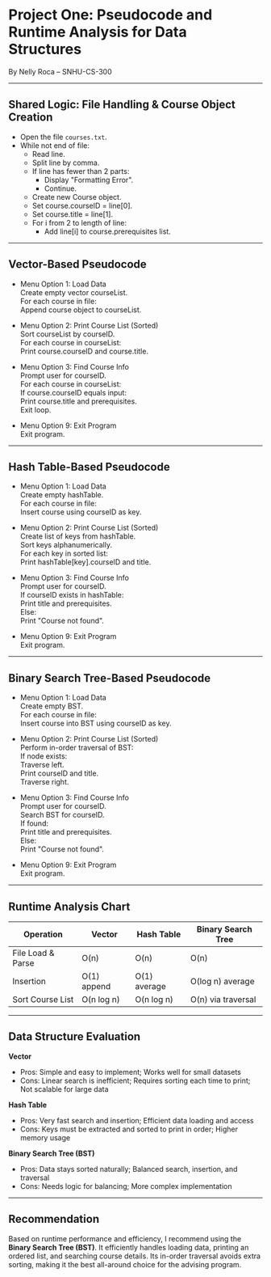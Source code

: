 # Project One: Pseudocode and Runtime Analysis for Data Structures

By Nelly Roca – SNHU-CS-300

---

## Shared Logic: File Handling & Course Object Creation

- Open the file `courses.txt`.
- While not end of file:
  - Read line.
  - Split line by comma.
  - If line has fewer than 2 parts:
    - Display "Formatting Error".
    - Continue.
  - Create new Course object.
  - Set course.courseID = line[0].
  - Set course.title = line[1].
  - For i from 2 to length of line:
    - Add line[i] to course.prerequisites list.

---

## Vector-Based Pseudocode

- Menu Option 1: Load Data  
  Create empty vector courseList.  
  For each course in file:  
    Append course object to courseList.

- Menu Option 2: Print Course List (Sorted)  
  Sort courseList by courseID.  
  For each course in courseList:  
    Print course.courseID and course.title.

- Menu Option 3: Find Course Info  
  Prompt user for courseID.  
  For each course in courseList:  
    If course.courseID equals input:  
      Print course.title and prerequisites.  
      Exit loop.

- Menu Option 9: Exit Program  
  Exit program.

---

## Hash Table-Based Pseudocode

- Menu Option 1: Load Data  
  Create empty hashTable.  
  For each course in file:  
    Insert course using courseID as key.

- Menu Option 2: Print Course List (Sorted)  
  Create list of keys from hashTable.  
  Sort keys alphanumerically.  
  For each key in sorted list:  
    Print hashTable[key].courseID and title.

- Menu Option 3: Find Course Info  
  Prompt user for courseID.  
  If courseID exists in hashTable:  
    Print title and prerequisites.  
  Else:  
    Print "Course not found".

- Menu Option 9: Exit Program  
  Exit program.

---

## Binary Search Tree-Based Pseudocode

- Menu Option 1: Load Data  
  Create empty BST.  
  For each course in file:  
    Insert course into BST using courseID as key.

- Menu Option 2: Print Course List (Sorted)  
  Perform in-order traversal of BST:  
    If node exists:  
      Traverse left.  
      Print courseID and title.  
      Traverse right.

- Menu Option 3: Find Course Info  
  Prompt user for courseID.  
  Search BST for courseID.  
  If found:  
    Print title and prerequisites.  
  Else:  
    Print "Course not found".

- Menu Option 9: Exit Program  
  Exit program.

---

## Runtime Analysis Chart

| Operation            | Vector          | Hash Table         | Binary Search Tree    |
|----------------------|-----------------|--------------------|----------------------|
| File Load & Parse    | O(n)            | O(n)               | O(n)                 |
| Insertion            | O(1) append     | O(1) average       | O(log n) average     |
| Sort Course List     | O(n log n)      | O(n log n)         | O(n) via traversal   |

---

## Data Structure Evaluation

**Vector**  
- Pros: Simple and easy to implement; Works well for small datasets  
- Cons: Linear search is inefficient; Requires sorting each time to print; Not scalable for large data  

**Hash Table**  
- Pros: Very fast search and insertion; Efficient data loading and access  
- Cons: Keys must be extracted and sorted to print in order; Higher memory usage  

**Binary Search Tree (BST)**  
- Pros: Data stays sorted naturally; Balanced search, insertion, and traversal  
- Cons: Needs logic for balancing; More complex implementation  

---

## Recommendation

Based on runtime performance and efficiency, I recommend using the **Binary Search Tree (BST)**. It efficiently handles loading data, printing an ordered list, and searching course details. Its in-order traversal avoids extra sorting, making it the best all-around choice for the advising program.
